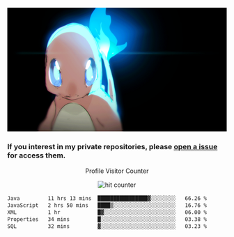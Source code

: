 [gif]: https://raw.githubusercontent.com/uysalserkan/uysalserkan/master/charmander-2.gif

![gif]

### If you interest in my private repositories, please [open a issue](https://github.com/uysalserkan/uysalserkan/issues) for access them.


<div align="center">
<p>Profile Visitor Counter</p>
<img src="https://profile-counter.glitch.me/uysalserkan/count.svg" alt="hit counter" align="center">
</div>

<!--START_SECTION:waka-->
```text
Java         11 hrs 13 mins  ████████████████▓░░░░░░░░   66.26 % 
JavaScript   2 hrs 50 mins   ████▒░░░░░░░░░░░░░░░░░░░░   16.76 % 
XML          1 hr            █▓░░░░░░░░░░░░░░░░░░░░░░░   06.00 % 
Properties   34 mins         █░░░░░░░░░░░░░░░░░░░░░░░░   03.38 % 
SQL          32 mins         ▓░░░░░░░░░░░░░░░░░░░░░░░░   03.23 % 
```
<!--END_SECTION:waka-->
